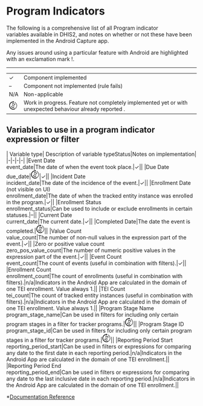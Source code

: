 # Program Indicators

The following is a comprehensive list of all Program indicator variables available in DHIS2, and notes on whether or not these have been implemented in the Android Capture app.

Any issues around using a particular feature with Android are highlighted with an exclamation mark \!.

---

|        |  |
| ---- | -- |
| ✓    | Component implemented   |
| –    | Component not implemented (rule fails)    |
| N/A  | Non-applicable |
| ![](resources/images/image3_icon.png) | Work in progress. Feature not completely implemented yet or with unexpected behaviour already reported . |

## Variables to use in a program indicator expression or filter
| Variable type| Description of variable typeStatus|Notes on implementation|
|-|-|-|-|
|Event Date<br/>event_date|The date of when the event took place.|✓||
|Due Date<br/>due_date|![](resources/images/image3_icon.png)|✓||
|Incident Date<br/>incident_date|The date of the incidence of the event.|✓||
|Enrollment Date (not visible on UI)<br/>enrollment_date|The date of when the tracked entity instance was enrolled in the program.|✓||
|Enrollment Status<br/>enrollment_status|Can be used to include or exclude enrollments in certain statuses.|–||
|Current Date<br/>current_date|The current date.|✓||
|Completed Date|The date the event is completed.|![](resources/images/image3_icon.png)||
|Value Count<br/>value_count|The number of non-null values in the expression part of the event.|✓||
|Zero or positive value count<br/>zero_pos_value_count|The number of numeric positive values in the expression part of the event.|✓||
|Event Count<br/>event_count|The count of events (useful in combination with filters).|✓||
|Enrollment Count<br/>enrollment_count|The count of enrollments (useful in combination with filters).|n/a|Indicators in the Android App are calculated in the domain of one TEI enrollment. Value always 1.||
|TEI Count<br/>tei_count|The count of tracked entity instances (useful in combination with filters).|n/a|Indicators in the Android App are calculated in the domain of one TEI enrollment. Value always 1.||
|Program Stage Name<br/>program_stage_name|Can be used in filters for including only certain program stages in a filter for tracker programs.|![](resources/images/image3_icon.png)||
|Program Stage ID<br/>program_stage_id|Can be used in filters for including only certain program stages in a filter for tracker programs.|![](resources/images/image3_icon.png)||
|Reporting Period Start<br/>reporting_period_start|Can be used in filters or expressions for comparing any date to the first date in each reporting period.|n/a|Indicators in the Android App are calculated in the domain of one TEI enrollment.||
|Reporting Period End<br/>reporting_period_end|Can be used in filters or expressions for comparing any date to the last inclusive date in each reporting period.|n/a|Indicators in the Android App are calculated in the domain of one TEI enrollment.||

\*[Documentation Reference](https://www.google.com/url?q=https://docs.dhis2.org/master/en/user/html/configure_program_indicator.html%23program_indicator_functions_variables_operators&sa=D&ust=1557433016643000)

